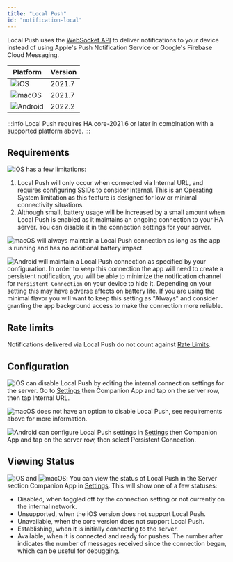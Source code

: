 ```yaml
---
title: "Local Push"
id: "notification-local"
---
```


Local Push uses the [WebSocket API](https://developers.home-assistant.io/docs/api/websocket) to deliver notifications to your device instead of using Apple's Push Notification Service or Google's Firebase Cloud Messaging.

| Platform | Version |
| -------- | ------- |
| ![iOS](/assets/iOS.svg) | 2021.7 |
| ![macOS](/assets/macOS.svg) | 2021.7 |
| ![Android](/assets/android.svg) | 2022.2 |

:::info
Local Push requires HA core-2021.6 or later in combination with a supported platform above.
:::

## Requirements

![iOS](/assets/iOS.svg) has a few limitations:

1. Local Push will only occur when connected via Internal URL, and requires configuring SSIDs to consider internal. This is an Operating System limitation as this feature is designed for low or minimal connectivity situations.
2. Although small, battery usage will be increased by a small amount when Local Push is enabled as it maintains an ongoing connection to your HA server. You can disable it in the connection settings for your server.

![macOS](/assets/macOS.svg) will always maintain a Local Push connection as long as the app is running and has no additional battery impact.

![Android](/assets/android.svg) will maintain a Local Push connection as specified by your configuration. In order to keep this connection the app will need to create a persistent notification, you will be able to minimize the notification channel for `Persistent Connection` on your device to hide it. Depending on your setting this may have adverse affects on battery life. If you are using the minimal flavor you will want to keep this setting as "Always" and consider granting the app background access to make the connection more reliable.

## Rate limits

Notifications delivered via Local Push do not count against [Rate Limits](details.md).

## Configuration

![iOS](/assets/iOS.svg) can disable Local Push by editing the internal connection settings for the server. Go to [Settings](https://my.home-assistant.io/redirect/config/) then Companion App and tap on the server row, then tap Internal URL.

![macOS](/assets/macOS.svg) does not have an option to disable Local Push, see requirements above for more information.

![Android](/assets/android.svg) can configure Local Push settings in [Settings](https://my.home-assistant.io/redirect/config/) then Companion App and tap on the server row, then select Persistent Connection.

## Viewing Status
![iOS](/assets/iOS.svg) and ![macOS](/assets/macOS.svg):
You can view the status of Local Push in the Server section Companion App in [Settings](https://my.home-assistant.io/redirect/config/). This will show one of a few statuses:

* Disabled, when toggled off by the connection setting or not currently on the internal network.
* Unsupported, when the iOS version does not support Local Push.
* Unavailable, when the core version does not support Local Push.
* Establishing, when it is initially connecting to the server.
* Available, when it is connected and ready for pushes. The number after indicates the number of messages received since the connection began, which can be useful for debugging.
